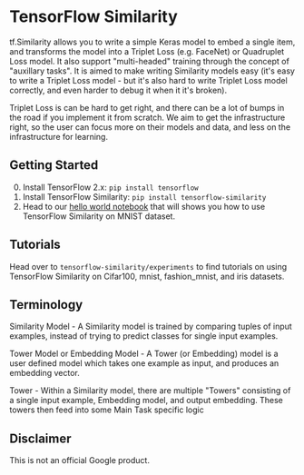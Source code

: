 # TensorFlow Similarity

tf.Similarity allows you to write a simple Keras model to embed a single item, and transforms the model into a Triplet Loss (e.g. FaceNet) or Quadruplet Loss model. It also support "multi-headed" training through the concept of "auxillary tasks".  It is aimed to make writing Similarity models easy (it's easy to write a Triplet Loss model - but it's also hard to write Triplet Loss model correctly, and even harder to debug it when it it's broken).

Triplet Loss is can be hard to get right, and there can be a lot of bumps in the road if you implement it from scratch. We aim to get the infrastructure right, so the user can focus more on their models and data, and less on the infrastructure for learning.

## Getting Started

0. Install TensorFlow 2.x: `pip install tensorflow`
1. Install TensorFlow Similarity: `pip install tensorflow-similarity`
2. Head to our [hello world notebook](https://colab.sandbox.google.com/drive/1HRK4zLSAzGHwoM6dz2A1ygHSeVQ3VHdI#scrollTo=ST8JbEUrldut) that will shows you how to use TensorFlow Similarity on MNIST dataset.

## Tutorials

Head over to `tensorflow-similarity/experiments` to find tutorials on using TensorFlow Similarity on Cifar100, mnist, fashion_mnist, and iris datasets.

## Terminology

Similarity Model - A Similarity model is trained by comparing tuples of input examples, instead of trying to predict classes for single input examples.

Tower Model or Embedding Model - A Tower (or Embedding) model is a user defined model which takes one example as input, and produces an embedding vector.

Tower - Within a Similarity model, there are multiple "Towers" consisting of a single input example, Embedding model, and output embedding.  These towers then feed into some Main Task specific logic

## Disclaimer

This is not an official Google product.
